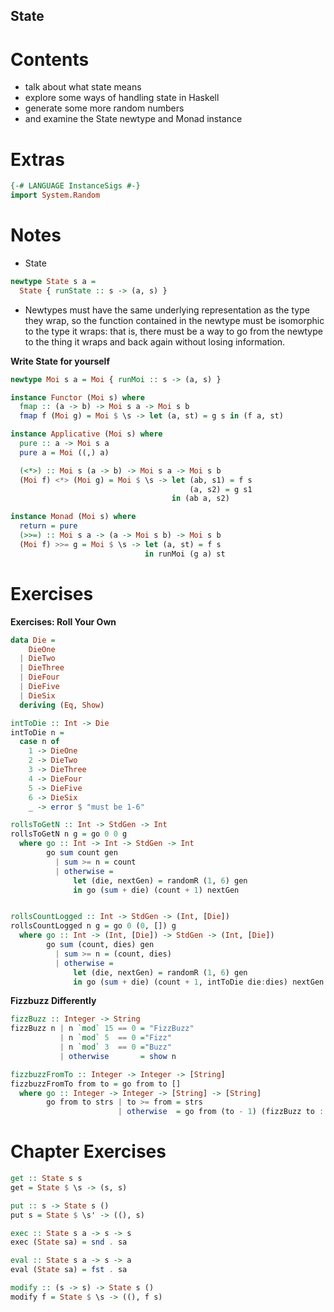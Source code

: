 State
-----

Contents
========

-   talk about what state means
-   explore some ways of handling state in Haskell
-   generate some more random numbers
-   and examine the State newtype and Monad instance

Extras
======

``` haskell
{-# LANGUAGE InstanceSigs #-}
import System.Random
```

Notes
=====

-   State

``` haskell
newtype State s a =
  State { runState :: s -> (a, s) }
```

-   Newtypes must have the same underlying representation as the type they wrap, so the function contained in the newtype must be isomorphic to the type it wraps: that is, there must be a way to go from the newtype to the thing it wraps and back again without losing information.

**Write State for yourself**

``` haskell
newtype Moi s a = Moi { runMoi :: s -> (a, s) }

instance Functor (Moi s) where
  fmap :: (a -> b) -> Moi s a -> Moi s b
  fmap f (Moi g) = Moi $ \s -> let (a, st) = g s in (f a, st)

instance Applicative (Moi s) where
  pure :: a -> Moi s a
  pure a = Moi ((,) a)

  (<*>) :: Moi s (a -> b) -> Moi s a -> Moi s b
  (Moi f) <*> (Moi g) = Moi $ \s -> let (ab, s1) = f s
                                        (a, s2) = g s1
                                    in (ab a, s2)

instance Monad (Moi s) where
  return = pure
  (>>=) :: Moi s a -> (a -> Moi s b) -> Moi s b
  (Moi f) >>= g = Moi $ \s -> let (a, st) = f s
                              in runMoi (g a) st

```

Exercises
=========

**Exercises: Roll Your Own**

``` haskell
data Die =
    DieOne
  | DieTwo
  | DieThree
  | DieFour
  | DieFive
  | DieSix
  deriving (Eq, Show)

intToDie :: Int -> Die
intToDie n =
  case n of
    1 -> DieOne
    2 -> DieTwo
    3 -> DieThree
    4 -> DieFour
    5 -> DieFive
    6 -> DieSix
    _ -> error $ "must be 1-6"

rollsToGetN :: Int -> StdGen -> Int
rollsToGetN n g = go 0 0 g
  where go :: Int -> Int -> StdGen -> Int
        go sum count gen
          | sum >= n = count
          | otherwise =
              let (die, nextGen) = randomR (1, 6) gen
              in go (sum + die) (count + 1) nextGen


rollsCountLogged :: Int -> StdGen -> (Int, [Die])
rollsCountLogged n g = go 0 (0, []) g
  where go :: Int -> (Int, [Die]) -> StdGen -> (Int, [Die])
        go sum (count, dies) gen
          | sum >= n = (count, dies)
          | otherwise =
              let (die, nextGen) = randomR (1, 6) gen
              in go (sum + die) (count + 1, intToDie die:dies) nextGen
```

**Fizzbuzz Differently**

``` haskell
fizzBuzz :: Integer -> String
fizzBuzz n | n `mod` 15 == 0 = "FizzBuzz"
           | n `mod` 5  == 0 ="Fizz"
           | n `mod` 3  == 0 ="Buzz"
           | otherwise       = show n

fizzbuzzFromTo :: Integer -> Integer -> [String]
fizzbuzzFromTo from to = go from to []
  where go :: Integer -> Integer -> [String] -> [String]
        go from to strs | to >= from = strs
                        | otherwise  = go from (to - 1) (fizzBuzz to : strs)
```

Chapter Exercises
=================

``` haskell
get :: State s s
get = State $ \s -> (s, s)

put :: s -> State s ()
put s = State $ \s' -> ((), s)

exec :: State s a -> s -> s
exec (State sa) = snd . sa

eval :: State s a -> s -> a
eval (State sa) = fst . sa

modify :: (s -> s) -> State s ()
modify f = State $ \s -> ((), f s)
```
